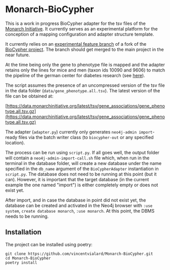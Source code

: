 # Monarch-BioCypher

This is a work in progress BioCypher adapter for the tsv files of the
[Monarch Initiative](https://monarchinitiative.org/).
It currently serves as an experimental platform for the conception of a
mapping configuration and adapter structure template.

It currently relies on an [experimental feature branch](https://github.com/vincentvialard/BioCypher/tree/nodes-with-edges) of a fork of the [BioCypher project](https://github.com/saezlab/BioCypher). The branch should get merged to the main project in the near future.

At the time being only the gene to phenotype file is mapped and the adapter retains
only the lines for mice and men (taxon ids 10090 and 9606) to match the pipeline of
the german center for diabetes research (see [here](https://www.dzd-ev.de/)).

The script assumes the presence of an uncompressed version of the tsv file in the data
folder (`data/gene_phenotype.all.tsv`). The latest version of the file can be obtained at:

[https://data.monarchinitiative.org/latest/tsv/gene_associations/gene_phenotype.all.tsv.gz](https://data.monarchinitiative.org/latest/tsv/gene_associations/gene_phenotype.all.tsv.gz)

The adapter (`adapter.py`) currently only generates `neo4j-admin import`-ready
files via the batch writer class (to `biocypher-out` or any specified location).

The process can be run using `script.py`. If all
goes well, the output folder will contain a `neo4j-admin-import-call.sh`
file which, when run in the terminal in the database folder, will create
a new database under the name specified in the `db_name` argument of the
`BioCypherAdapter` instantiation in `script.py`. The database does not
need to be running at this point (but it can). However, it is important
that the target database (in the current example the one named "import")
is either completely empty or does not exist yet.

After import, and in case the database in point did not exist yet, the
database can be created and activated in the Neo4j browser with `:use
system`, `create database monarch`, `:use monarch`. At this point,
the DBMS needs to be running.

## Installation

The project can be installed using poetry:

```shell
git clone https://github.com/vincentvialard/Monarch-BioCypher.git
cd Monarch-BioCypher
poetry install
```
